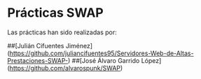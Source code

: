 # Prácticas SWAP

Las prácticas han sido realizadas por:

##[Julián Cifuentes Jiménez] (https://github.com/juliancifuentes95/Servidores-Web-de-Altas-Prestaciones-SWAP-)
##[José Álvaro Garrido López] (https://github.com/alvarospunk/SWAP)



